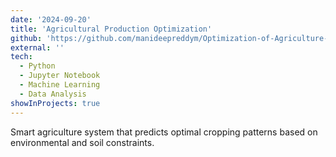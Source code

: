 ```yaml
---
date: '2024-09-20'
title: 'Agricultural Production Optimization'
github: 'https://github.com/manideepreddym/Optimization-of-Agriculture-production'
external: ''
tech:
  - Python
  - Jupyter Notebook
  - Machine Learning
  - Data Analysis
showInProjects: true
---
```


Smart agriculture system that predicts optimal cropping patterns based on environmental and soil constraints.
